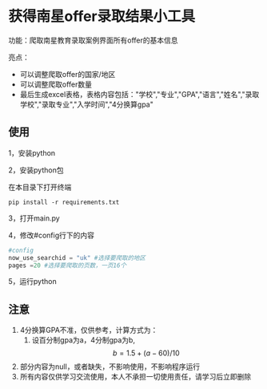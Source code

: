# 获得南星offer录取结果小工具

功能：爬取南星教育录取案例界面所有offer的基本信息

亮点：

- 可以调整爬取offer的国家/地区
- 可以调整爬取offer数量
- 最后生成excel表格，表格内容包括："学校","专业","GPA","语言","姓名","录取学校","录取专业","入学时间","4分换算gpa"

## 使用

1，安装python

2，安装python包

在本目录下打开终端

```
pip install -r requirements.txt
```

3，打开main.py

4，修改#config行下的内容

```python
#config
now_use_searchid = "uk" #选择要爬取的地区
pages =20 #选择要爬取的页数，一页16个
```

5，运行python

## 注意

1. 4分换算GPA不准，仅供参考，计算方式为：
   1. 设百分制gpa为a，4分制gpa为b, $$b=1.5+(a-60)/10$$
2. 部分内容为null，或者缺失，不影响使用，不影响程序运行
3. 所有内容仅供学习交流使用，本人不承担一切使用责任，请学习后立即删除

